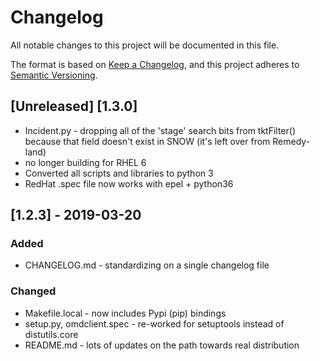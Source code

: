 # Changelog

All notable changes to this project will be documented in this file.

The format is based on [Keep a
Changelog](https://keepachangelog.com/en/1.0.0/), and this project adheres
to [Semantic Versioning](https://semver.org/spec/v2.0.0.html).

## [Unreleased] [1.3.0]

* Incident.py - dropping all of the 'stage' search bits from tktFilter() 
  because that field doesn't exist in SNOW (it's left over from Remedy-land)
* no longer building for RHEL 6
* Converted all scripts and libraries to python 3
* RedHat .spec file now works with epel + python36

## [1.2.3] - 2019-03-20

### Added

* CHANGELOG.md - standardizing on a single changelog file

### Changed

* Makefile.local - now includes Pypi (pip) bindings
* setup.py, omdclient.spec - re-worked for setuptools instead of distutils.core
* README.md - lots of updates on the path towards real distribution

